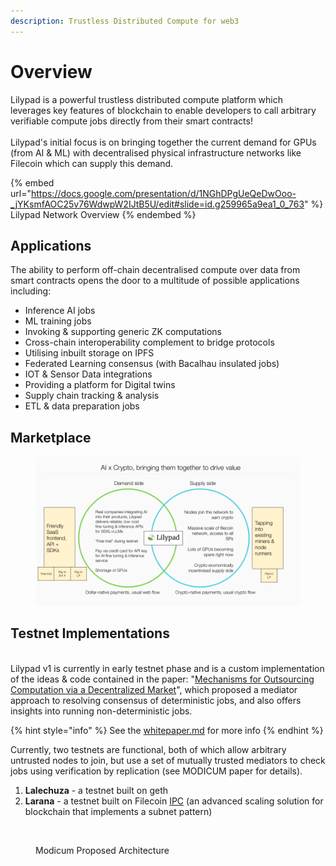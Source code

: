 ```yaml
---
description: Trustless Distributed Compute for web3
---
```


# Overview

Lilypad is a powerful trustless distributed compute platform which leverages key features of blockchain to enable developers to call arbitrary verifiable compute jobs directly from their smart contracts! \
\
Lilypad's initial focus is on bringing together the current demand for GPUs (from AI & ML) with decentralised physical infrastructure networks like Filecoin which can supply this demand.



{% embed url="https://docs.google.com/presentation/d/1NGhDPgUeQeDwOoo-_jYKsmfAOC25v76WdwpW2IJtB5U/edit#slide=id.g259965a9ea1_0_763" %}
Lilypad Network Overview
{% endembed %}

## Applications

The ability to perform off-chain decentralised compute over data from smart contracts opens the door to a multitude of possible applications including:

* Inference AI jobs
* ML training jobs
* Invoking & supporting generic ZK computations
* Cross-chain interoperability complement to bridge protocols
* Utilising inbuilt storage on IPFS
* Federated Learning consensus (with Bacalhau insulated jobs)
* IOT & Sensor Data integrations
* Providing a platform for Digital twins
* Supply chain tracking & analysis
* ETL & data preparation jobs

## Marketplace

<figure><img src="../.gitbook/assets/Lilypad update 8_17.png" alt=""><figcaption></figcaption></figure>

## Testnet Implementations

\
Lilypad v1 is currently in early testnet phase and is a custom implementation of the ideas & code contained in the paper: "[Mechanisms for Outsourcing Computation via a Decentralized Market](https://dl.acm.org/doi/pdf/10.1145/3401025.3401737)", which proposed a mediator approach to resolving consensus of deterministic jobs, and also offers insights into running non-deterministic jobs.&#x20;

{% hint style="info" %}
See the [whitepaper.md](../research-and-vision/whitepaper.md "mention") for more info
{% endhint %}

Currently, two testnets are functional, both of which allow arbitrary untrusted nodes to join, but use a set of mutually trusted mediators to check jobs using verification by replication (see MODICUM paper for details).

1. **Lalechuza** - a testnet built on geth
2. **Larana** - a testnet built on Filecoin [IPC](https://ipc.space) (an advanced scaling solution for blockchain that implements a subnet pattern)



<div data-full-width="true">

<figure><img src="https://lh6.googleusercontent.com/xYT2ks14GGyNWZyvh3sPbbr-phCDqRYkJfrgiYFPgsSPHhgfBK-NR8CnuyYfblqiN4YzI0BSAPh6H4gAHcTMbjeZuvnEssYdCRYItFmL8VEZ9ek_pI79UqO7IApurjYv7ZRtDfQhbpWXGzmKWErDkhkxRg=s2048" alt=""><figcaption><p>Modicum Proposed Architecture </p></figcaption></figure>

</div>

